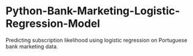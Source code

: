 # Python-Bank-Marketing-Logistic-Regression-Model
Predicting subscription likelihood using logistic regression on Portuguese bank marketing data.
